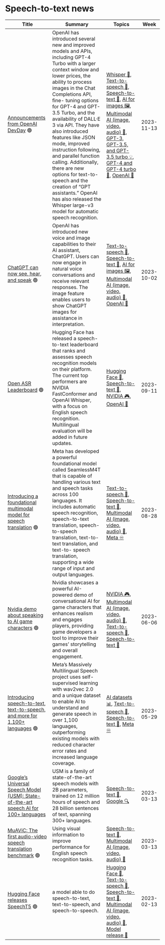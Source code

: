 # Speech-to-text news

| Title | Summary | Topics | Week |
| --- | --- | --- | --- |
| [Announcements from OpenAI DevDay](https://openai.com/blog/new-models-and-developer-products-announced-at-devday) 🟢 | OpenAI has introduced several new and improved models and APIs, including GPT-4 Turbo with a larger context window and lower prices, the ability to process images in the Chat Completions API, fine- tuning options for GPT-4 and GPT-3.5 Turbo, and the availability of DALL·E 3 via API. They have also introduced features like JSON mode, improved instruction following, and parallel function calling. Additionally, there are new options for text-to-speech and the creation of “GPT assistants.” OpenAI has also released the Whisper large-v3 model for automatic speech recognition. | [Whisper 🤫](Topic_Whisper.md), [Text-to-speech 📢](Topic_Text-to-speech.md), [Speech-to-text 🎤](Topic_Speech-to-text.md), [AI for images 🖼️](Topic_AI_for_images.md), [Multimodal AI (image, video, audio) 📸](Topic_Multimodal_AI_(image_video_audio).md), [GPT-3, GPT-3.5, and GPT-3.5 turbo 💡](Topic_GPT-3_GPT-3.5_and_GPT-3.5_turbo.md), [GPT-4 and GPT-4 turbo 🚀](Topic_GPT-4_and_GPT-4_turbo.md), [OpenAI 🌟](Topic_OpenAI.md) | 2023-11-13 |
| [ChatGPT can now see, hear, and speak](https://openai.com/blog/chatgpt-can-now-see-hear-and-speak) 🟢 | OpenAI has introduced new voice and image capabilities to their AI assistant, ChatGPT. Users can now engage in natural voice conversations and receive relevant responses. The image feature enables users to show ChatGPT images for assistance in interpretation. | [Text-to-speech 📢](Topic_Text-to-speech.md), [Speech-to-text 🎤](Topic_Speech-to-text.md), [AI for images 🖼️](Topic_AI_for_images.md), [Multimodal AI (image, video, audio) 📸](Topic_Multimodal_AI_(image_video_audio).md), [OpenAI 🌟](Topic_OpenAI.md) | 2023-10-02 |
| [Open ASR Leaderboard](https://huggingface.co/spaces/hf-audio/open_asr_leaderboard) 🟢 | Hugging Face has released a speech-to-text leaderboard that ranks and assesses speech recognition models on their platform. The current top performers are NVIDIA FastConformer and OpenAI Whisper, with a focus on English speech recognition. Multilingual evaluation will be added in future updates. | [Hugging Face 🤗](Topic_Hugging_Face.md), [Speech-to-text 🎤](Topic_Speech-to-text.md), [NVIDIA 🎮](Topic_NVIDIA.md), [OpenAI 🌟](Topic_OpenAI.md) | 2023-09-11 |
| [Introducing a foundational multimodal model for speech translation](https://ai.meta.com/blog/seamless-m4t/) 🟢 | Meta has developed a powerful foundational model called SeamlessM4T that is capable of handling various text and speech tasks across 100 languages. It includes automatic speech recognition, speech-to-text translation, speech-to-speech translation, text-to-text translation, and text-to- speech translation, supporting a wide range of input and output languages. | [Text-to-speech 📢](Topic_Text-to-speech.md), [Speech-to-text 🎤](Topic_Speech-to-text.md), [Multimodal AI (image, video, audio) 📸](Topic_Multimodal_AI_(image_video_audio).md), [Meta ♾](Topic_Meta.md) | 2023-08-28 |
| [Nvidia demo about speaking to AI game characters](https://www.theverge.com/2023/5/28/23740908/nvidia-ace-demo-voice-ai-npc-game-characters) 🟢 | Nvidia showcases a powerful AI-powered demo of conversational AI for game characters that enhances realism and engages players, providing game developers a tool to improve their games’ storytelling and overall engagement. | [NVIDIA 🎮](Topic_NVIDIA.md), [Multimodal AI (image, video, audio) 📸](Topic_Multimodal_AI_(image_video_audio).md), [Text-to-speech 📢](Topic_Text-to-speech.md), [Speech-to-text 🎤](Topic_Speech-to-text.md) | 2023-06-06 |
| [Introducing speech-to-text, text-to-speech, and more for 1,100+ languages](https://ai.facebook.com/blog/multilingual-model-speech-recognition/) 🟢 | Meta’s Massively Multilingual Speech project uses self-supervised learning with wav2vec 2.0 and a unique dataset to enable AI to understand and generate speech in over 1,100 languages, outperforming existing models with reduced character error rates and increased language coverage. | [AI datasets 📊](Topic_AI_datasets.md), [Text-to-speech 📢](Topic_Text-to-speech.md), [Speech-to-text 🎤](Topic_Speech-to-text.md), [Meta ♾](Topic_Meta.md) | 2023-05-29 |
| [Google’s Universal Speech Model (USM): State-of-the-art speech AI for 100+ languages](https://ai.googleblog.com/2023/03/universal-speech-model-usm-state-of-art.html)  | USM is a family of state-of-the-art speech models with 2B parameters, trained on 12 million hours of speech and 28 billion sentences of text, spanning 300+ languages. | [Speech-to-text 🎤](Topic_Speech-to-text.md), [Google 🔍](Topic_Google.md) | 2023-03-13 |
| [MuAViC: The first audio-video speech translation benchmark](https://ai.facebook.com/blog/muavic-audio-visual-speech-translation-benchmark/) 🟢 | Using visual information to improve performance for English speech recognition tasks. | [Speech-to-text 🎤](Topic_Speech-to-text.md), [Multimodal AI (image, video, audio) 📸](Topic_Multimodal_AI_(image_video_audio).md) | 2023-03-13 |
| [Hugging Face releases SpeechT5](https://huggingface.co/blog/speecht5) 🟢 | a model able to do speech-to-text, text-to-speech, and speech-to-speech. | [Hugging Face 🤗](Topic_Hugging_Face.md), [Text-to-speech 📢](Topic_Text-to-speech.md), [Speech-to-text 🎤](Topic_Speech-to-text.md), [Multimodal AI (image, video, audio) 📸](Topic_Multimodal_AI_(image_video_audio).md), [Model release 🎉](Topic_Model_release.md) | 2023-02-13 |